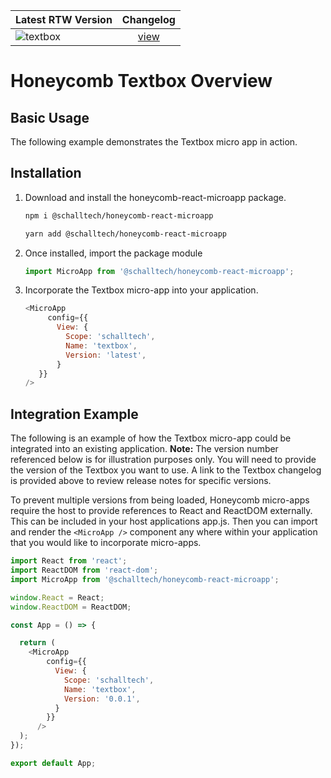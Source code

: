 Latest RTW Version | Changelog 
:---- | :-----: 
![textbox](https://img.shields.io/badge/dynamic/json?color=green&logo=react&style=flat-square&label=textbox&prefix=Version%20&query=%24.version&url=https://raw.githubusercontent.com/Schalltech/honeycomb-marketplace/master/micro-apps/shared/textbox/package.json) | [view](https://github.com/Schalltech/honeycomb-marketplace/blob/master/micro-apps/shared/textbox/CHANGELOG.md) 

# Honeycomb Textbox Overview

## Basic Usage
The following example demonstrates the Textbox micro app in action.

<!-- STORY -->

## Installation

1. Download and install the honeycomb-react-microapp package.

   ```bash
   npm i @schalltech/honeycomb-react-microapp
   ```
   ```bash
   yarn add @schalltech/honeycomb-react-microapp
   ```

2. Once installed, import the package module
   ```jsx
   import MicroApp from '@schalltech/honeycomb-react-microapp';
   ```
3. Incorporate the Textbox micro-app into your application.

   ```js
   <MicroApp
        config={{
          View: {
            Scope: 'schalltech',
            Name: 'textbox',
            Version: 'latest',
          }
      }}
   />
   ```

## Integration Example
The following is an example of how the Textbox micro-app could be integrated into an existing application. **Note:** The version number referenced below is for illustration purposes only. You will need to provide the version of the Textbox you want to use. A link to the Textbox changelog is provided above to review release notes for specific versions.

To prevent multiple versions from being loaded, Honeycomb micro-apps require the host to provide references to React and ReactDOM externally. This can be included in your host applications app.js. Then you can import and render the `<MicroApp />` component any where within your application that you would like to incorporate micro-apps.

```js
import React from 'react';
import ReactDOM from 'react-dom';
import MicroApp from '@schalltech/honeycomb-react-microapp';

window.React = React;
window.ReactDOM = ReactDOM;

const App = () => {

  return (
    <MicroApp
        config={{
          View: {
            Scope: 'schalltech',
            Name: 'textbox',
            Version: '0.0.1',
          }
        }}
      />
  );
});

export default App;
```
